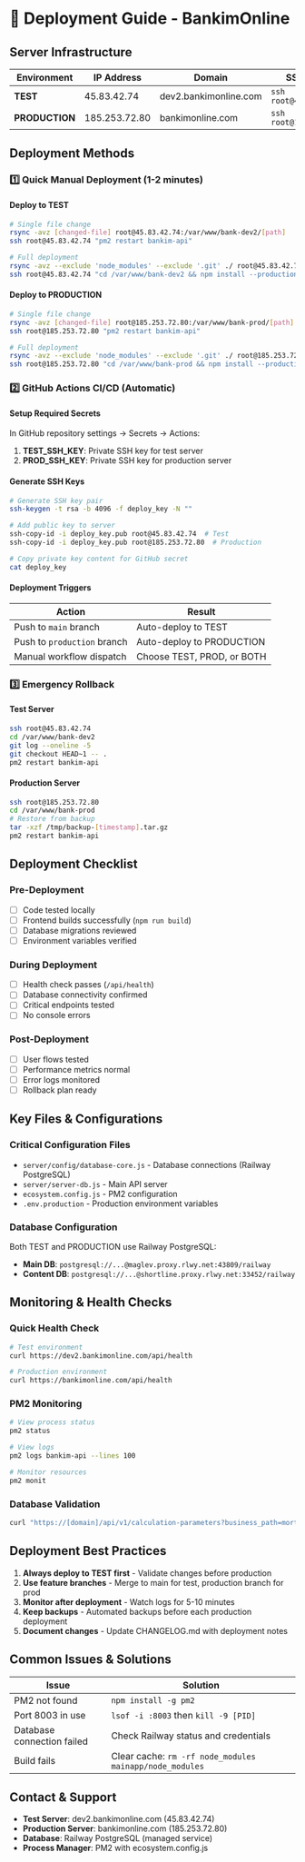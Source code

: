 # 🚀 Deployment Guide - BankimOnline

## Server Infrastructure

| Environment | IP Address | Domain | SSH Access |
|------------|------------|--------|------------|
| **TEST** | 45.83.42.74 | dev2.bankimonline.com | `ssh root@45.83.42.74` |
| **PRODUCTION** | 185.253.72.80 | bankimonline.com | `ssh root@185.253.72.80` |

## Deployment Methods

### 1️⃣ Quick Manual Deployment (1-2 minutes)

#### Deploy to TEST
```bash
# Single file change
rsync -avz [changed-file] root@45.83.42.74:/var/www/bank-dev2/[path]
ssh root@45.83.42.74 "pm2 restart bankim-api"

# Full deployment
rsync -avz --exclude 'node_modules' --exclude '.git' ./ root@45.83.42.74:/var/www/bank-dev2/
ssh root@45.83.42.74 "cd /var/www/bank-dev2 && npm install --production && pm2 restart bankim-api"
```

#### Deploy to PRODUCTION
```bash
# Single file change
rsync -avz [changed-file] root@185.253.72.80:/var/www/bank-prod/[path]
ssh root@185.253.72.80 "pm2 restart bankim-api"

# Full deployment
rsync -avz --exclude 'node_modules' --exclude '.git' ./ root@185.253.72.80:/var/www/bank-prod/
ssh root@185.253.72.80 "cd /var/www/bank-prod && npm install --production && pm2 restart bankim-api"
```

### 2️⃣ GitHub Actions CI/CD (Automatic)

#### Setup Required Secrets
In GitHub repository settings → Secrets → Actions:

1. **TEST_SSH_KEY**: Private SSH key for test server
2. **PROD_SSH_KEY**: Private SSH key for production server

#### Generate SSH Keys
```bash
# Generate SSH key pair
ssh-keygen -t rsa -b 4096 -f deploy_key -N ""

# Add public key to server
ssh-copy-id -i deploy_key.pub root@45.83.42.74  # Test
ssh-copy-id -i deploy_key.pub root@185.253.72.80  # Production

# Copy private key content for GitHub secret
cat deploy_key
```

#### Deployment Triggers

| Action | Result |
|--------|--------|
| Push to `main` branch | Auto-deploy to TEST |
| Push to `production` branch | Auto-deploy to PRODUCTION |
| Manual workflow dispatch | Choose TEST, PROD, or BOTH |

### 3️⃣ Emergency Rollback

#### Test Server
```bash
ssh root@45.83.42.74
cd /var/www/bank-dev2
git log --oneline -5
git checkout HEAD~1 -- .
pm2 restart bankim-api
```

#### Production Server
```bash
ssh root@185.253.72.80
cd /var/www/bank-prod
# Restore from backup
tar -xzf /tmp/backup-[timestamp].tar.gz
pm2 restart bankim-api
```

## Deployment Checklist

### Pre-Deployment
- [ ] Code tested locally
- [ ] Frontend builds successfully (`npm run build`)
- [ ] Database migrations reviewed
- [ ] Environment variables verified

### During Deployment
- [ ] Health check passes (`/api/health`)
- [ ] Database connectivity confirmed
- [ ] Critical endpoints tested
- [ ] No console errors

### Post-Deployment
- [ ] User flows tested
- [ ] Performance metrics normal
- [ ] Error logs monitored
- [ ] Rollback plan ready

## Key Files & Configurations

### Critical Configuration Files
- `server/config/database-core.js` - Database connections (Railway PostgreSQL)
- `server/server-db.js` - Main API server
- `ecosystem.config.js` - PM2 configuration
- `.env.production` - Production environment variables

### Database Configuration
Both TEST and PRODUCTION use Railway PostgreSQL:
- **Main DB**: `postgresql://...@maglev.proxy.rlwy.net:43809/railway`
- **Content DB**: `postgresql://...@shortline.proxy.rlwy.net:33452/railway`

## Monitoring & Health Checks

### Quick Health Check
```bash
# Test environment
curl https://dev2.bankimonline.com/api/health

# Production environment
curl https://bankimonline.com/api/health
```

### PM2 Monitoring
```bash
# View process status
pm2 status

# View logs
pm2 logs bankim-api --lines 100

# Monitor resources
pm2 monit
```

### Database Validation
```bash
curl "https://[domain]/api/v1/calculation-parameters?business_path=mortgage"
```

## Deployment Best Practices

1. **Always deploy to TEST first** - Validate changes before production
2. **Use feature branches** - Merge to main for test, production branch for prod
3. **Monitor after deployment** - Watch logs for 5-10 minutes
4. **Keep backups** - Automated backups before each production deployment
5. **Document changes** - Update CHANGELOG.md with deployment notes

## Common Issues & Solutions

| Issue | Solution |
|-------|----------|
| PM2 not found | `npm install -g pm2` |
| Port 8003 in use | `lsof -i :8003` then `kill -9 [PID]` |
| Database connection failed | Check Railway status and credentials |
| Build fails | Clear cache: `rm -rf node_modules mainapp/node_modules` |

## Contact & Support

- **Test Server**: dev2.bankimonline.com (45.83.42.74)
- **Production Server**: bankimonline.com (185.253.72.80)
- **Database**: Railway PostgreSQL (managed service)
- **Process Manager**: PM2 with ecosystem.config.js